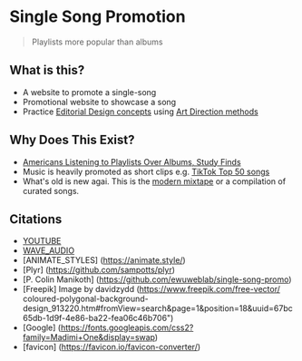 # Single Song Promotion

> Playlists more popular than albums 

## What is this? 
* A website to promote a single-song
* Promotional website to showcase a song
* Practice [Editorial Design concepts](https://taiarts.com/en/blog/what-is-editorial-design/) using [Art Direction methods](https://alistapart.com/article/art-direction-and-design/)

## Why Does This Exist?
* [Americans Listening to Playlists Over Albums, Study Finds](https://time.com/4505600/playlists-albums-loop-music-business/)
* Music is heavily promoted as short clips e.g. [TikTok Top 50 songs](https://www.billboard.com/charts/tiktok-billboard-top-50/)
* What's old is new agai. This is the [modern mixtape](https://en.wikipedia.org/wiki/Mixtape) or a compilation of curated songs. 

## Citations
* [YOUTUBE](https://www.youtube.com/watch?v=1Rh2ozDeiQE)
* [WAVE_AUDIO](https://wave.video/convert/youtube-to-mp4-65)
* [ANIMATE_STYLES] (https://animate.style/)
* [Plyr] (https://github.com/sampotts/plyr)
* [P. Colin Manikoth] (https://github.com/ewuweblab/single-song-promo) 
* [Freepik] Image by davidzydd (https://www.freepik.com/free-vector/ coloured-polygonal-background-design_913220.htm#fromView=search&page=1&position=18&uuid=67bc65db-1d9f-4e86-ba22-fea06c46b706")
* [Google] (https://fonts.googleapis.com/css2?family=Madimi+One&display=swap)
* [favicon] (https://favicon.io/favicon-converter/)